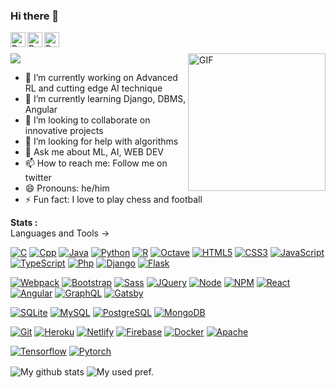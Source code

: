 ### Hi there 👋

<!--
**prabormukherjee/prabormukherjee** is a ✨ _special_ ✨ repository because its `README.md` (this file) appears on your GitHub profile.

Here are some ideas to get you started:
-->

<a href="https://twitter.com/prabormukherjee">
  <img align="left" alt="Prabor's Twitter" width="24px" src="https://cdn.jsdelivr.net/npm/simple-icons@v3/icons/twitter.svg" />
</a>
<a href="https://www.linkedin.com/in/prabormukherjee/">
  <img align="left" alt="Prabor's Linkdein" width="24px" src="https://cdn.jsdelivr.net/npm/simple-icons@v3/icons/linkedin.svg" />
</a>
<a href="https://github.com/prabormukherjee">
  <img align="left" alt="Prabor's Github" width="24px" src="https://cdn.jsdelivr.net/npm/simple-icons@v3/icons/github.svg" />
</a>
<!--
<a href="https://www.twitch.tv/username">
  <img align="left" alt="Prabor's twitch" width="24px" src="https://cdn.jsdelivr.net/npm/simple-icons@v3/icons/twitch.svg" />
</a>
<a href="https://codeforces.com/profile/username">
  <img align="left" alt="Prabor's codeforces" width="24px" src="https://cdn.jsdelivr.net/npm/simple-icons@v3/icons/codeforces.svg" />
</a>
<a href="https://www.codechef.com/users/username">
  <img align="left" alt="Prabor's codechef" width="24px" src="https://cdn.jsdelivr.net/npm/simple-icons@v3/icons/codechef.svg" />
</a>
-->
<br/>
<br/>
<img src="https://profile-counter.glitch.me/prabormukherjee/count.svg" />
<img height='220' align="right" src="https://media2.giphy.com/media/S0hxMGYFhEMzm/200.webp?cid=ecf05e473wwwpg2imb4825aimxkpwyrdu8y78k58om4i84rv&rid=200.webp" alt="GIF"/>

- 🔭 I’m currently working on Advanced RL and cutting edge AI technique    
- 🌱 I’m currently learning Django, DBMS, Angular    
- 👯 I’m looking to collaborate on innovative projects    
- 🤔 I’m looking for help with algorithms     
- 💬 Ask me about ML, AI, WEB DEV    
- 📫 How to reach me: Follow me on twitter    
- 😄 Pronouns: he/him    
- ⚡ Fun fact: I love to play chess and football    

**Stats :**  
Languages and Tools ->

[![C](https://img.shields.io/badge/-C-A8B9CC?style=flat-square&logo=c&logoColor=white)](https://devdocs.io/c/)
[![Cpp](https://img.shields.io/badge/-C++-00599C?style=flat-square&logo=c%2B%2B&logoColor=white)](https://isocpp.org/)
[![Java](https://img.shields.io/badge/-Java-F37C20?style=flat-square&logo=java&logoColor=white)](https://www.oracle.com/in/java/)
[![Python](https://img.shields.io/badge/-Python-3776AB?style=flat-square&logo=python&logoColor=white)](https://www.python.org/)
[![R](https://img.shields.io/badge/-R-276DC3?style=flat-square&logo=r&logoColor=white)](https://www.r-project.org/)
[![Octave](https://img.shields.io/badge/-Octave-0790C0?style=flat-square&logo=octave&logoColor=white)](https://www.gnu.org/software/octave/index)
[![HTML5](https://img.shields.io/badge/-HTML5-E34F26?style=flat-square&logo=html5&logoColor=white)](https://html.spec.whatwg.org/)
[![CSS3](https://img.shields.io/badge/-CSS3-1572B6?style=flat-square&logo=css3&logoColor=white)](https://www.w3.org/Style/CSS/)
[![JavaScript](https://img.shields.io/badge/-JavaScript-FF9800?style=flat-square&logo=javascript&logoColor=white)](https://www.javascript.com/)
[![TypeScript](https://img.shields.io/badge/-Typescript-007ACC?style=flat-square&logo=typescript&logoColor=white)](https://www.typescriptlang.org/)
[![Php](https://img.shields.io/badge/-Php-777BB4?style=flat-square&logo=php&logoColor=white)](https://www.php.net/)
[![Django](https://img.shields.io/badge/-Django-092E20?style=flat-square&logo=django&logoColor=white)](https://www.djangoproject.com/)
[![Flask](https://img.shields.io/badge/-Flask-000000?style=flat-square&logo=flask&logoColor=white)](https://flask.palletsprojects.com/)

[![Webpack](https://img.shields.io/badge/-Webpack-%232C3A42?style=flat-square&logo=webpack)](https://www.webpackjs.com/)
[![Bootstrap](https://img.shields.io/badge/-Bootstrap-563D7C?style=flat-square&logo=bootstrap&logoColor=white)](https://getbootstrap.com/)
[![Sass](https://img.shields.io/badge/-Sass-00BCD4?style=flat-square&logo=sass&logoColor=ffffff)](https://sass-lang.com/)
[![JQuery](https://img.shields.io/badge/-JQuery-8BC34A?style=flat-square&logo=jQuery&logoColor=ffffff)](https://jquery.com/)
[![Node](https://img.shields.io/badge/-Node.js-43853d?style=flat-square&logo=node.js&logoColor=ffffff)](https://nodejs.org/)
[![NPM](https://img.shields.io/badge/-NPM-cb3837?style=flat-square&logo=npm&logoColor=white)](https://npmjs.com/)
[![React](https://img.shields.io/badge/-React-61DAFB?style=flat-square&logo=react&logoColor=white)](https://reactjs.org/)
[![Angular](https://img.shields.io/badge/-Angular-DD0031?style=flat-square&logo=angular&logoColor=white)](https://angular.io/)
[![GraphQL](https://img.shields.io/badge/-GraphQL-E10098?style=flat-square&logo=graphql&logoColor=white)](https://graphql.org/)
[![Gatsby](https://img.shields.io/badge/-Gatsby-663399?style=flat-square&logo=gatsby&logoColor=white)](https://www.gatsbyjs.com/)

[![SQLite](https://img.shields.io/badge/-SQLite-003B57?style=flat-square&logo=sqlite&logoColor=white)](https://www.sqlite.org/)
[![MySQL](https://img.shields.io/badge/-MySQL-4479A1?style=flat-square&logo=mysql&logoColor=white)](https://www.mysql.com/)
[![PostgreSQL](https://img.shields.io/badge/-PostgreSQL-336791?style=flat-square&logo=postgresql&logoColor=white)](https://www.postgresql.org/)
[![MongoDB](https://img.shields.io/badge/-MongoDB-47A248?style=flat-square&logo=mongodb&logoColor=white)](https://www.mongodb.com/)

[![Git](https://img.shields.io/badge/-Git-f05032?style=flat-square&logo=git&logoColor=white)](https://git-scm.com/)
[![Heroku](https://img.shields.io/badge/-Heroku-430098?style=flat-square&logo=heroku&logoColor=white)](https://www.heroku.com/)
[![Netlify](https://img.shields.io/badge/-Netlify-00C7B7?style=flat-square&logo=netlify&logoColor=white)](https://www.netlify.com/)
[![Firebase](https://img.shields.io/badge/-Firebase-FFCA28?style=flat-square&logo=firebase&logoColor=white)](https://firebase.google.com/)
[![Docker](https://img.shields.io/badge/-Docker-2496ED?style=flat-square&logo=docker&logoColor=white)](https://www.docker.com/)
[![Apache](https://img.shields.io/badge/-Apache-D22128?style=flat-square&logo=apache&logoColor=white)](https://www.apache.org/)


[![Tensorflow](https://img.shields.io/badge/-Tensorflow-FF6F00?style=flat-square&logo=tensorflow&logoColor=white)](https://www.tensorflow.org/)
[![Pytorch](https://img.shields.io/badge/-pytorch-EE4C2C?style=flat-square&logo=pytorch&logoColor=white)](https://pytorch.org/)

<!--
[![Vim](https://img.shields.io/badge/-Vim-0066B1?style=flat-square&logo=vim&logoColor=white)](https://www.vim.org/)
[![Atom](https://img.shields.io/badge/-Atom-019733?style=flat-square&logo=atom&logoColor=white)](https://atom.io/)
[![Anaconda](https://img.shields.io/badge/-Anaconda-42B029?style=flat-square&logo=anaconda&logoColor=white)](https://www.anaconda.com/)
[![Jupyter](https://img.shields.io/badge/-Jupyter-F37626?style=flat-square&logo=jupyter&logoColor=white)](https://jupyter.org/)

[![Github](https://img.shields.io/badge/-Github-181717?style=flat-square&logo=github&logoColor=white)](https://github.com/)
[![Bitbucket](https://img.shields.io/badge/-Bitbucket-0052CC?style=flat-square&logo=bitbucket&logoColor=white)](https://bitbucket.org/)

[![Linux](https://img.shields.io/badge/-Linux-003791?style=flat-square&logo=linux&logoColor=white)](https://www.linux.org/)
[![Feodra](https://img.shields.io/badge/-Feodra-294172?style=flat-square&logo=fedora&logoColor=white)](https://getfedora.org/)
[![Ubuntu](https://img.shields.io/badge/-Ubuntu-E95420?style=flat-square&logo=ubuntu&logoColor=white)](https://ubuntu.com/)
[![Windows](https://img.shields.io/badge/-Windows-0078D6?style=flat-square&logo=windows&logoColor=white)](https://www.microsoft.com/en-in)
[![Stylus](https://img.shields.io/badge/-Stylus-ff6347?style=flat-square&logo=stylus&logoColor=ffffff)](https://stylus-lang.com/)
-->

<img align="center" src = "https://github-readme-stats.vercel.app/api?username=prabormukherjee&show_icons=true&title_color=fff&icon_color=79ff97&text_color=9f9f9f&bg_color=151515" alt = "My github stats" />
<img align="center" src="https://github-readme-stats.vercel.app/api/top-langs/?username=prabormukherjee&theme=dark&layout=compact" alt = "My used pref." />
<!-- https://github-readme-stats.vercel.app/api/top-langs/?username=prabormukherjee&layout=compact -->
<!-- These are subjected to copyright @[prabor](https://github.com/prabormukjerjee) -->
